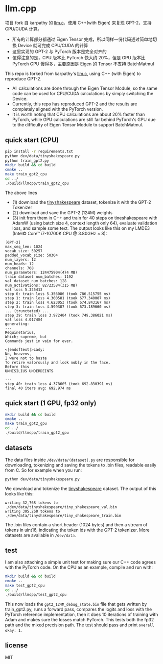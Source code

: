 # llm.cpp
项目 fork 自 karpathy 的 [llm.c](https://github.com/karpathy/llm.c)，使用 C++(with Eigen) 来复现 GPT-2，支持 CPU/CUDA 计算。
- 所有的计算部分都通过 Eigen Tensor 完成，所以同样一份代码通过简单地切换 Device 就可完成 CPU/CUDA 的计算
- 这里实现的 GPT-2 与 PyTorch 版本是完全对齐的
- 值得注意的是，CPU 版本比 PyTorch 快大约 20%，但是 GPU 版本比 PyTorch GPU 慢得多，主要原因是 Eigen 的 Tensor 不支持 BatchMatmul 


This repo is forked from karpathy's [llm.c](https://github.com/karpathy/llm.c), using C++ (with Eigen) to reproduce GPT-2.

- All calculations are done through the Eigen Tensor Module, so the same code can be used for CPU/CUDA calculations by simply switching the Device.
- Currently, this repo has reproduced GPT-2 and the results are completely aligned with the PyTorch version.
- It is worth noting that CPU calculations are about 20% faster than PyTorch, while GPU calculations are still far behind PyTorch's GPU due to the difficulty of Eigen Tensor Module to support BatchMatmul.

## quick start (CPU)

```bash
pip install -r requirements.txt
python dev/data/tinyshakespeare.py
python train_gpt2.py
mkdir build && cd build
cmake ..
make train_gpt2_cpu
cd ../
./build/llmcpp/train_gpt2_cpu
```

The above lines 
- (1) download the [tinyshakespeare](https://raw.githubusercontent.com/karpathy/char-rnn/master/data/tinyshakespeare/input.txt) dataset, 
tokenize it with the GPT-2 Tokenizer
- (2) download and save the GPT-2 (124M) weights
- (3) init from them in C++ and train for 40 steps on tineshakespeare with AdamW (using batch size 4, context length only 64), evaluate validation loss, and sample some text. The output looks like this on my LMDE3 (Intel© Core™ i7-10700K CPU @ 3.80GHz × 8):

```
[GPT-2]
max_seq_len: 1024
vocab_size: 50257
padded_vocab_size: 50304
num_layers: 12
num_heads: 12
channels: 768
num_parameters: 124475904(474 MB)
train dataset num_batches: 1192
val dataset num_batches: 128
num_activations: 82723584(315 MB)
val loss 5.325413
step 0: train loss 5.356086 (took 786.515755 ms)
step 1: train loss 4.300581 (took 677.340087 ms)
step 2: train loss 4.623053 (took 674.843167 ms)
step 3: train loss 4.599307 (took 673.189660 ms)
... (trunctated) ...
step 39: train loss 3.972404 (took 749.386021 ms)
val loss 4.017484
generating:
---
Requinetarius,
Which; supreme, but
Commands jest in vain for ever.

<|endoftext|>Lady:
No, heavens,
I were not to haste
To retire valorously and look nobly in the face,
Before this
UNHISILIUS UNDERDEINTS

---
step 40: train loss 4.378605 (took 692.830391 ms)
final 40 iters avg: 692.974 ms
```

## quick start (1 GPU, fp32 only)
```bash
mkdir build && cd build
cmake ..
make train_gpt2_gpu
cd ../
./build/llmcpp/train_gpt2_gpu
```


## datasets

The data files inside `/dev/data/(dataset).py` are responsible for downloading, tokenizing and saving the tokens to .bin files, readable easily from C. So for example when you run:

```bash
python dev/data/tinyshakespeare.py
```

We download and tokenize the [tinyshakespeare](https://raw.githubusercontent.com/karpathy/char-rnn/master/data/tinyshakespeare/input.txt) dataset. The output of this looks like this:

```
writing 32,768 tokens to ./dev/data/tinyshakespeare/tiny_shakespeare_val.bin
writing 305,260 tokens to ./dev/data/tinyshakespeare/tiny_shakespeare_train.bin
```

The .bin files contain a short header (1024 bytes) and then a stream of tokens in uint16, indicating the token ids with the GPT-2 tokenizer. More datasets are available in `/dev/data`.

## test

I am also attaching a simple unit test for making sure our C++ code agrees with the PyTorch code. On the CPU as an example, compile and run with:

```bash
mkdir build && cd build
cmake ..
make test_gpt2_cpu
cd ../
./build/llmcpp/test_gpt2_cpu
```

This now loads the `gpt2_124M_debug_state.bin` file that gets written by train_gpt2.py, runs a forward pass, compares the logits and loss with the PyTorch reference implementation, then it does 10 iterations of training with Adam and makes sure the losses match PyTorch.
This tests both the fp32 path and the mixed precision path. The test should pass and print `overall okay: 1`.


## license

MIT

